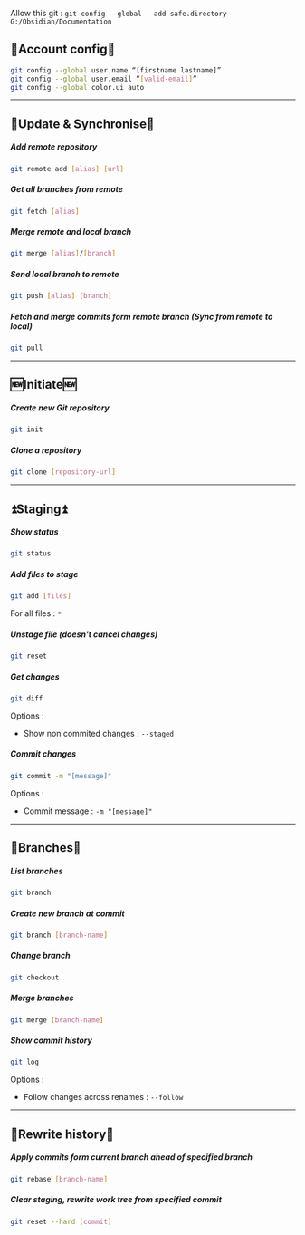Allow this git : ``git config --global --add safe.directory G:/Obsidian/Documentation ``

##  👤Account config👤

```bash
git config --global user.name “[firstname lastname]”
git config --global user.email “[valid-email]”
git config --global color.ui auto
```

---

## 🔄Update & Synchronise🔄

##### Add remote repository

```bash 
git remote add [alias] [url]
```

##### Get all branches from remote

```bash
git fetch [alias]
```

##### Merge remote and local branch

```bash
git merge [alias]/[branch]
```

##### Send local branch to remote

```bash
git push [alias] [branch]
```

##### Fetch and merge commits form remote branch (Sync from remote to local)

```bash
git pull
```

---

## 🆕Initiate🆕

##### Create new Git repository

```bash
git init
```

##### Clone a repository

```bash
git clone [repository-url]
```

---

## ⏫Staging⏫

##### Show status

```bash
git status
```

##### Add files to stage

```bash
git add [files]
```

For all files : ``*``

##### Unstage file (doesn't cancel changes)

```bash
git reset
```

##### Get changes

```bash
git diff
```

Options : 
- Show non commited changes : ``--staged``

##### Commit changes

```bash
git commit -m "[message]"
```

Options : 
- Commit message : ``-m "[message]"``

---

## 🔀Branches🔀 

##### List branches

```bash
git branch
```

##### Create new branch at commit

```bash
git branch [branch-name]
```

##### Change branch

```bash
git checkout
```

##### Merge branches

```bash
git merge [branch-name]
```

##### Show commit history

```bash
git log
```

Options :
- Follow changes across renames : ``--follow``

---

## 📜Rewrite history📜

##### Apply commits form current branch ahead of specified branch

```bash
git rebase [branch-name]
```

##### Clear staging, rewrite work tree from specified commit

```bash
git reset --hard [commit]
```
